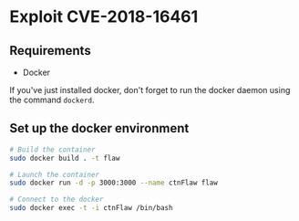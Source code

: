# Exploit CVE-2018-16461

## Requirements
- Docker

If you've just installed docker, don't forget to run the docker daemon using the command `dockerd`. 

## Set up the docker environment
```bash
# Build the container
sudo docker build . -t flaw

# Launch the container
sudo docker run -d -p 3000:3000 --name ctnFlaw flaw

# Connect to the docker
sudo docker exec -t -i ctnFlaw /bin/bash
```

